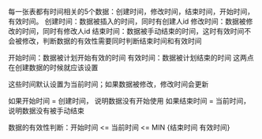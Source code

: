 每一张表都有时间相关的5个数据：创建时间，修改时间，结束时间，开始时间，有效时间。
创建时间：数据被插入的时间，同时有创建人id
修改时间：数据被修改的时间，同时有修改人id
结束时间：数据被手动结束的时间，这时有效时间不会被修改，判断数据的有效性需要同时判断结束时间和有效时间

开始时间：数据被计划开始有效的时间
有效时间：数据被计划结束的时间
这两点在创建数据的时候就应该设置

这些时间默认设置为当前时间；如果数据被修改，修改时间会更新

如果开始时间 = 创建时间， 说明数据没有开始使用
如果结束时间 = 当前时间， 说明数据没有被手动结束

数据的有效性判断：开始时间 <= 当前时间 <= MIN {结束时间 有效时间}